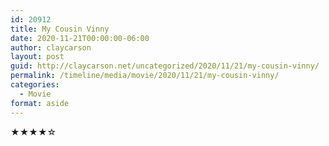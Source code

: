 ```yaml
---
id: 20912
title: My Cousin Vinny
date: 2020-11-21T00:00:00-06:00
author: claycarson
layout: post
guid: http://claycarson.net/uncategorized/2020/11/21/my-cousin-vinny/
permalink: /timeline/media/movie/2020/11/21/my-cousin-vinny/
categories:
  - Movie
format: aside
---
```

<div class="media-details"></div>

<div class="media-creator"></div>

<div class="media-rating">★★★★☆</div>